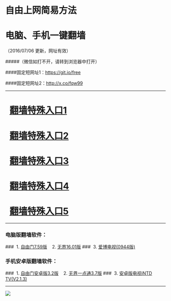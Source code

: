 # 自由上网简易方法
# 电脑、手机一键翻墙
（2016/07/06 更新，网址有效）

#####（微信如打不开，请转到浏览器中打开）

####固定短网址1：https://git.io/free

####固定短网址2：http://x.co/fqw99


***

# &nbsp;&nbsp;<a href="https://github.com/zhen99425/free1/blob/master/README.md" target="_blank">翻墙特殊入口1</a>

# &nbsp;&nbsp;<a href="https://github.com/zhen99425/free2/blob/master/README.md" target="_blank">翻墙特殊入口2</a>

# &nbsp;&nbsp;<a href="https://github.com/zhen99425/free3/blob/master/README.md" target="_blank">翻墙特殊入口3</a>

# &nbsp;&nbsp;<a href="https://github.com/zhen99425/free4/blob/master/README.md" target="_blank">翻墙特殊入口4</a>

# &nbsp;&nbsp;<a href="https://github.com/zhen99425/free5/blob/master/README.md" target="_blank">翻墙特殊入口5</a>

***

### 电脑版翻墙软件：
###&nbsp;&nbsp;1. <a href="http://fq-05.919.tw/fgget.php?fid=fg759p.zip" target="_blank">自由门7.59版</a>&nbsp;&nbsp;&nbsp;&nbsp;2. <a href="http://fq-05.919.tw/fgget.php?fid=u1601.zip" target="_blank">无界16.01版</a>
###&nbsp;&nbsp;3. <a href="http://fq-05.919.tw/fgget.php?fid=GreeniPPOTV_Setup_Ver12Build944b.zip" target="_blank">爱博电视(0944版)</a>

### 手机安卓版翻墙软件：
###&nbsp;&nbsp;1. <a href="http://fq-05.919.tw/fgget.php?fid=fgma32.apk" target="_blank">自由门安卓版3.2版</a>&nbsp;&nbsp;&nbsp;&nbsp;2. <a href="http://fq-05.919.tw/fgget.php?fid=um3.7.apk" target="_blank">无界一点通3.7版</a>
###&nbsp;&nbsp;3. <a href="http://fq-05.919.tw/fgget.php?fid=iNTD_TV.apk" target="_blank">安卓版电视iNTD TV(V2.1.3)</a>

***

<p><img src="http://fq-05.919.tw/pic/yjfq-20160702ok.png"></p> 
